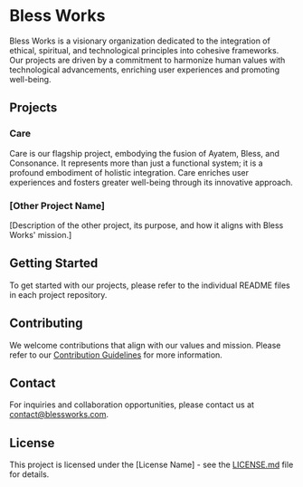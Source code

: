 # Bless Works

Bless Works is a visionary organization dedicated to the integration of ethical, spiritual, and technological principles into cohesive frameworks. Our projects are driven by a commitment to harmonize human values with technological advancements, enriching user experiences and promoting well-being.

## Projects

### Care

Care is our flagship project, embodying the fusion of Ayatem, Bless, and Consonance. It represents more than just a functional system; it is a profound embodiment of holistic integration. Care enriches user experiences and fosters greater well-being through its innovative approach.

### [Other Project Name]

[Description of the other project, its purpose, and how it aligns with Bless Works' mission.]

## Getting Started

To get started with our projects, please refer to the individual README files in each project repository.

## Contributing

We welcome contributions that align with our values and mission. Please refer to our [Contribution Guidelines](link-to-contribution-guidelines) for more information.

## Contact

For inquiries and collaboration opportunities, please contact us at [contact@blessworks.com](mailto:contact@blessworks.com).

## License

This project is licensed under the [License Name] - see the [LICENSE.md](LICENSE.md) file for details.
